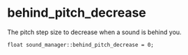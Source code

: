 # behind_pitch_decrease
The pitch step size to decrease when a sound is behind you.

`float sound_manager::behind_pitch_decrease = 0;`
